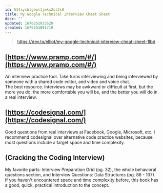 ```yaml
---
id: 514xysbtgewl1jmkx2qs2s8
title: My Google Technical Interview Cheat Sheet
desc: ""
updated: 1676251933628
created: 1676251891719
---
```


> https://dev.to/elliot/my-google-technical-interview-cheat-sheet-1lbd

## [https://www.pramp.com/#/](https://www.pramp.com/#/)

An interview practice tool. Take turns interviewing and being interviewed by someone with a shared code editor, and video and voice chat.  
The best resource. Interviews may be awkward or difficult at first, but the more you do, the more comfortable you will be, and the better you will do in a real interview.

## [](https://dev.to/elliot/my-google-technical-interview-cheat-sheet-1lbd#httpscodesignalcom)[https://codesignal.com/](https://codesignal.com/)

Good questions from real interviews at Facebook, Google, Microsoft, etc. I recommend codesignal over alternative code practice websites, because most questions include a target space and time complexity.

## [](https://dev.to/elliot/my-google-technical-interview-cheat-sheet-1lbd#cracking-the-coding-interview)(Cracking the Coding Interview)

My favorite parts: Interview Preparation Grid (pg. 32), the whole behavioral questions section, and Interview Questions: Data Structures (pg. 88 - 107). If you haven't encountered space and time complexity before, this book has a good, quick, practical introduction to the concept.
